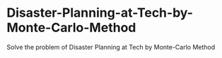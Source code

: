 Disaster-Planning-at-Tech-by-Monte-Carlo-Method
===============================================

Solve the problem of Disaster Planning at Tech by Monte-Carlo Method
